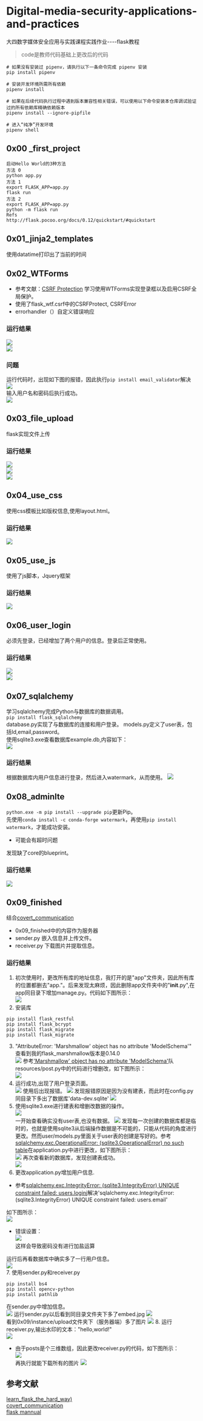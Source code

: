 # Digital-media-security-applications-and-practices
大四数字媒体安全应用与实践课程实践作业----flask教程

>code是教师代码基础上更改后的代码

```
# 如果没有安装过 pipenv，请执行以下一条命令完成 pipenv 安装
pip install pipenv

# 安装开发环境所需所有依赖
pipenv install

# 如果在后续代码执行过程中遇到版本兼容性相关错误，可以使用以下命令安装本仓库调试验证过的所有依赖库精确依赖版本
pipenv install --ignore-pipfile

# 进入“纯净”开发环境
pipenv shell
```
## 0x00 _first_project
```
启动Hello World的3种方法
方法 0
python app.py
方法 1
export FLASK_APP=app.py
flask run
方法 2
export FLASK_APP=app.py
python -m flask run
Refs
http://flask.pocoo.org/docs/0.12/quickstart/#quickstart
```
## 0x01_jinja2_templates
使用datatime打印出了当前的时间
## 0x02_WTForms
* 参考文献：[CSRF Protection](https://flask-wtf.readthedocs.io/en/stable/csrf.html)
学习使用WTForms实现登录框以及启用CSRF全局保护。
* 使用了flask_wtf.csrf中的CSRFProtect, CSRFError
* errorhandler（）自定义错误响应
### 运行结果
![](images/0x02-1.png)  
![](images/0x02-2.png)  
### 问题
运行代码时，出现如下图的报错，因此执行```pip install email_validator```解决
![](images/wrong1)    
输入用户名和密码后执行成功。  
![](images/0x02)  
## 0x03_file_upload
flask实现文件上传
### 运行结果
![](images/0x03.png)  
![](images/0x03-1.png)  
![](images/0x03-2.png)  
## 0x04_use_css
使用css模板比如版权信息,使用layout.html。
### 运行结果
![](images/0x04.png)
## 0x05_use_js
使用了js脚本，Jquery框架
### 运行结果
![](images/0x05.png)
## 0x06_user_login
必须先登录，已经增加了两个用户的信息。登录后正常使用。
### 运行结果
![](images/0x06.png)  
![](images/0x06-1.png)  
## 0x07_sqlalchemy
学习sqlalchemy完成Python与数据库的数据调用。   
```pip install flask_sqlalchemy```   
database.py实现了与数据库的连接和用户登录。
models.py定义了user表，包括Id,email,password。  
使用sqlite3.exe查看数据库example.db,内容如下：  
![](images/0x07-1.png)  
### 运行结果  
根据数据库内用户信息进行登录，然后进入watermark，从而使用。
![](images/0x07-2.png)  
## 0x08_adminlte
```python.exe -m pip install --upgrade pip```更新Pip。   
先使用```conda install -c conda-forge watermark```，再使用```pip install watermark```，才能成功安装。
* 可能会有超时问题 

发现缺了core的blueprint。

### 运行结果
![](images/0x08-1.png)
## 0x09_finished
结合[covert_communication](https://github.com/anjingcuc/covert_communication) 
* 0x09_finished中的内容作为服务器
* sender.py 嵌入信息并上传文件。
* receiver.py 下载图片并提取信息。
### 运行结果
1. 初次使用时，更改所有库的地址信息，我打开的是"app"文件夹，因此所有库的位置都删去"app."。后来发现太麻烦，因此删除app文件夹中的"__init__.py",在app同目录下增加manage.py。代码如下图所示：   
![](images/0x09-6.png)  
2. 安装库
```
pip install flask_restful
pip install flask_bcrypt
pip install flask_migrate
pip install flask_migrate
```
3. "AttributeError: 'Marshmallow' object has no attribute 'ModelSchema'"
查看到我的flask_marshmallow版本是0.14.0  
![](images/0x09-1.png)
参考['Marshmallow' object has no attribute 'ModelSchema'](https://stackoverflow.com/questions/57984649/marshmallow-object-has-no-attribute-modelschema)队resources/post.py中的代码进行增删改，如下图所示：    
![](images/0x09-3.png)
4. 运行成功,出现了用户登录页面。  
![](image/0x09-4.png)
使用后出现报错。
![](image/0x09-2.png)
发现报错原因是因为没有建表，而此时在config.py同目录下多出了数据库'data-dev.sqlite'
![](image/0x09-5.png)
5. 使用sqlite3.exe进行建表和增删改数据的操作。  
![](image/0x09-7.png)  
一开始查看确实没有user表,也没有数据。
![](images/0x09-8.png)
发现每一次创建的数据库都是临时的，也就是使用sqlite3从后端操作数据是不可能的，只能从代码的角度进行更改。然而user/models.py里面关于user表的创建是写好的。参考[sqlalchemy.exc.OperationalError: (sqlite3.OperationalError) no such table](https://stackoverflow.com/questions/44941757/sqlalchemy-exc-operationalerror-sqlite3-operationalerror-no-such-table/44944205)在application.py中进行更改，如下图所示：  
![](images/0x09-10.png)
再次查看新的数据库，发现创建表成功。  
![](images/0x09-9.png)
6. 更改application.py增加用户信息.
* 参考[sqlalchemy.exc.IntegrityError: (sqlite3.IntegrityError) UNIQUE constraint failed: users.login](https://stackoverflow.com/questions/39288538/sqlalchemy-exc-integrityerror-sqlite3-integrityerror-unique-constraint-failed)j解决'sqlalchemy.exc.IntegrityError: (sqlite3.IntegrityError) UNIQUE constraint failed: users.email'

如下图所示：     
![](images/0x09-15.png)   
* 错误设置：  
![](images/0x09-12.png)   
这样会导致密码没有进行加盐运算

运行后再看数据库中确实多了一行用户信息。  
![](images/0x09-13.png)  
7. 使用sender.py和receiver.py
```
pip install bs4
pip install opencv-python
pip install pathlib
```
在sender.py中增加信息。  
![](images/0x09-11.png)
运行sender.py以后看到同目录文件夹下多了embed.jpg
![](images/0x09-14.png)  
看到0x09/instance/upload文件夹下（服务器端）多了图片
![](images/0x09-16.png) 
8. 运行receiver.py,输出水印的文本："hello,world!"  
![](images/0x09-17.png)
* 由于posts是个三维数组，因此更改receiver.py的代码，如下图所示：  
![](images/0x09-18.png)  
再执行就能下载所有的图片
![](images/0x09-19.png)
## 参考文献
[learn_flask_the_hard_way)](https://github.com/anjingcuc/learn_flask_the_hard_way)  
[covert_communication](https://github.com/anjingcuc/covert_communication)  
[flask mannual](https://flask.palletsprojects.com/en/1.1.x/)


